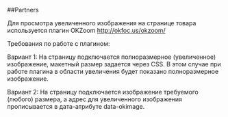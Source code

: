 ##Partners

Для просмотра увеличенного изображения на странице товара
используется плагин OKZoom http://okfoc.us/okzoom/

Требования по работе с плагином:

Вариант 1:
На страницу подключается полноразмерное (увеличенное) изображение,
макетный размер задается через CSS. В этом случае при работе плагина
в области увеличения будет показано полноразмерное изображение.

Вариант 2:
На страницу подключается изображение требуемого (любого) размера,
а адрес для увеличенного изображения прописывается в дата-атрибуте
data-okimage.
